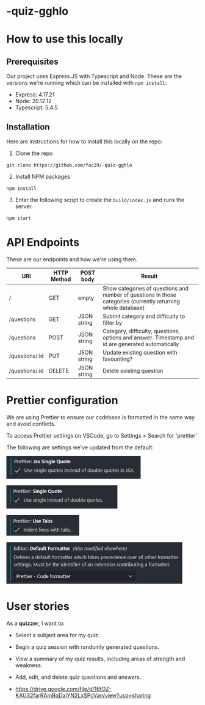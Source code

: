 # -quiz-gghlo

# How to use this locally

## Prerequisites

Our project uses Express.JS with Typescript and Node. These are the versions we're running which can be installed with `npm install`:

- Express: 4.17.21
- Node: 20.12.12
- Typescript: 5.4.5

## Installation

Here are instructions for how to install this locally on the repo:

1. Clone the repo

```
git clone https://github.com/fac29/-quiz-gghlo
```

2. Install NPM packages

```
npm install
```

3. Enter the following script to create the `build/index.js` and runs the server.

```
npm start
```

# API Endpoints

These are our endpoints and how we're using them.

| URI            | HTTP Method | POST body   | Result                                                                                                        |
| -------------- | ----------- | ----------- | ------------------------------------------------------------------------------------------------------------- |
| /              | GET         | empty       | Show categories of questions and number of questions in those categories (currently returning whole database) |
| /questions     | GET         | JSON string | Submit category and difficulty to filter by                                                                   |
| /questions     | POST        | JSON string | Category, difficulty, questions, options and answer. Timestamp and id are generated automatically             |
| /questions/:id | PUT         | JSON string | Update existing question with favouriting?                                                                    |
| /questions/:id | DELETE      | JSON string | Delete existing question                                                                                      |

# Prettier configuration

We are using Prettier to ensure our codebase is formatted in the same way and avoid conflicts.

To access Prettier settings on VSCode, go to Settings > Search for 'prettier'

The following are settings we've updated from the default:

![Prettier: Jsx Single Quote (ticked) Use single quotes instead of double quotes in JSX.](assets/image.png)

![Prettier: Single Quote (ticked) Use single instead of double quotes](assets/image-1.png)

![Prettier: Use Tabs (ticked) Indent lines with tabs.](assets/image-2.png)

![Editor: Default Formatter Defines a default formatter which takes precedence over all other formatter settings. Must be the identifier of an extension contributing a formatter. Set to 'Prettier - Code formatter'](assets/image-3.png)

# User stories

As a **quizzer**, I want to:

- Select a subject area for my quiz.
- Begin a quiz session with randomly generated questions.
- View a summary of my quiz results, including areas of strength and weakness.
- Add, edit, and delete quiz questions and answers.

- https://drive.google.com/file/d/16tOZ-KAU32farRAmBqDaiYN2LxSPcVan/view?usp=sharing

